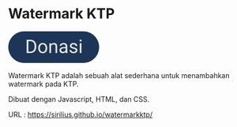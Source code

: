 # Watermark KTP

[![Donasi](./donasi.svg)](https://karyakarsa.com/siriliuskevin)

Watermark KTP adalah sebuah alat sederhana untuk menambahkan watermark pada KTP.

Dibuat dengan Javascript, HTML, dan CSS.

URL : https://sirilius.github.io/watermarkktp/